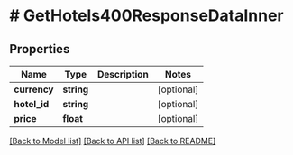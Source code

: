 # # GetHotels400ResponseDataInner

## Properties

Name | Type | Description | Notes
------------ | ------------- | ------------- | -------------
**currency** | **string** |  | [optional]
**hotel_id** | **string** |  | [optional]
**price** | **float** |  | [optional]

[[Back to Model list]](../../README.md#models) [[Back to API list]](../../README.md#endpoints) [[Back to README]](../../README.md)
